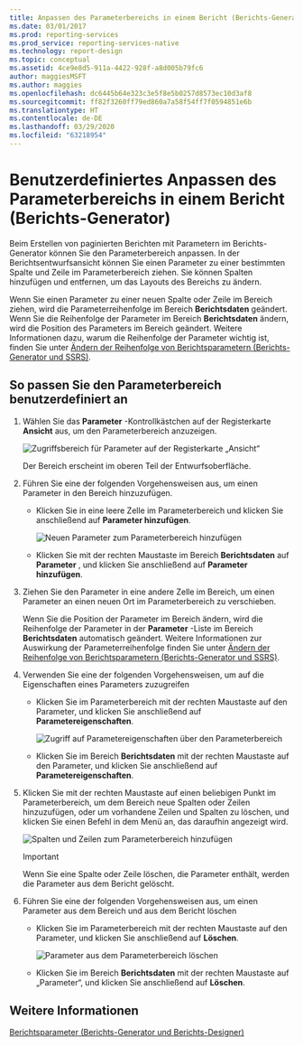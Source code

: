 ```yaml
---
title: Anpassen des Parameterbereichs in einem Bericht (Berichts-Generator) | Microsoft-Dokumentation
ms.date: 03/01/2017
ms.prod: reporting-services
ms.prod_service: reporting-services-native
ms.technology: report-design
ms.topic: conceptual
ms.assetid: 4ce9e8d5-911a-4422-928f-a8d005b79fc6
author: maggiesMSFT
ms.author: maggies
ms.openlocfilehash: dc6445b64e323c3e5f8e5b0257d8573ec10d3af8
ms.sourcegitcommit: ff82f3260ff79ed860a7a58f54ff7f0594851e6b
ms.translationtype: HT
ms.contentlocale: de-DE
ms.lasthandoff: 03/29/2020
ms.locfileid: "63218954"
---
```

# <a name="customize-the-parameters-pane-in-a-report-report-builder"></a>Benutzerdefiniertes Anpassen des Parameterbereichs in einem Bericht (Berichts-Generator)
  Beim Erstellen von paginierten Berichten mit Parametern im Berichts-Generator können Sie den Parameterbereich anpassen. In der Berichtsentwurfsansicht können Sie einen Parameter zu einer bestimmten Spalte und Zeile im Parameterbereich ziehen. Sie können Spalten hinzufügen und entfernen, um das Layouts des Bereichs zu ändern.  
  
 Wenn Sie einen Parameter zu einer neuen Spalte oder Zeile im Bereich ziehen, wird die Parameterreihenfolge im Bereich **Berichtsdaten** geändert. Wenn Sie die Reihenfolge der Parameter im Bereich **Berichtsdaten** ändern, wird die Position des Parameters im Bereich geändert. Weitere Informationen dazu, warum die Reihenfolge der Parameter wichtig ist, finden Sie unter [Ändern der Reihenfolge von Berichtsparametern (Berichts-Generator und SSRS)](../../reporting-services/report-design/change-the-order-of-a-report-parameter-report-builder-and-ssrs.md).  
  
## <a name="to-customize-the-parameters-pane"></a>So passen Sie den Parameterbereich benutzerdefiniert an  
  
1.  Wählen Sie das **Parameter** -Kontrollkästchen auf der Registerkarte **Ansicht** aus, um den Parameterbereich anzuzeigen.  
  
     ![Zugriffsbereich für Parameter auf der Registerkarte „Ansicht“](../../reporting-services/report-design/media/ssrs-customparameter-accessparameterpanedesignmode.png "Zugriffsbereich für Parameter auf der Registerkarte „Ansicht“")  
  
     Der Bereich erscheint im oberen Teil der Entwurfsoberfläche.  
  
2.  Führen Sie eine der folgenden Vorgehensweisen aus, um einen Parameter in den Bereich hinzuzufügen.  
  
    -   Klicken Sie in eine leere Zelle im Parameterbereich und klicken Sie anschließend auf **Parameter hinzufügen**.  
  
         ![Neuen Parameter zum Parameterbereich hinzufügen](../../reporting-services/report-design/media/ssrs-customizeparameter-addnewparameter.png "Neuen Parameter zum Parameterbereich hinzufügen")  
  
    -   Klicken Sie mit der rechten Maustaste im Bereich **Berichtsdaten** auf **Parameter** , und klicken Sie anschließend auf **Parameter hinzufügen**.  
  
3.  Ziehen Sie den Parameter in eine andere Zelle im Bereich, um einen Parameter an einen neuen Ort im Parameterbereich zu verschieben.  
  
     Wenn Sie die Position der Parameter im Bereich ändern, wird die Reihenfolge der Parameter in der **Parameter** -Liste im Bereich **Berichtsdaten** automatisch geändert. Weitere Informationen zur Auswirkung der Parameterreihenfolge finden Sie unter [Ändern der Reihenfolge von Berichtsparametern (Berichts-Generator und SSRS)](../../reporting-services/report-design/change-the-order-of-a-report-parameter-report-builder-and-ssrs.md).  
  
4.  Verwenden Sie eine der folgenden Vorgehensweisen, um auf die Eigenschaften eines Parameters zuzugreifen  
  
    -   Klicken Sie im Parameterbereich mit der rechten Maustaste auf den Parameter, und klicken Sie anschließend auf **Parametereigenschaften**.  
  
         ![Zugriff auf Parametereigenschaften über den Parameterbereich](../../reporting-services/report-design/media/ssrs-customizeparameter-accessparameterproperties-composite.png "Zugriff auf Parametereigenschaften über den Parameterbereich")  
  
    -   Klicken Sie im Bereich **Berichtsdaten** mit der rechten Maustaste auf den Parameter, und klicken Sie anschließend auf **Parametereigenschaften**.  
  
5.  Klicken Sie mit der rechten Maustaste auf einen beliebigen Punkt im Parameterbereich, um dem Bereich neue Spalten oder Zeilen hinzuzufügen, oder um vorhandene Zeilen und Spalten zu löschen, und klicken Sie einen Befehl in dem Menü an, das daraufhin angezeigt wird.  
  
     ![Spalten und Zeilen zum Parameterbereich hinzufügen](../../reporting-services/report-design/media/ssrs-customparameter-addcolumnsrows.png "Spalten und Zeilen zum Parameterbereich hinzufügen")  
  
    > [!IMPORTANT]  
    >  Wenn Sie eine Spalte oder Zeile löschen, die Parameter enthält, werden die Parameter aus dem Bericht gelöscht.  
  
6.  Führen Sie eine der folgenden Vorgehensweisen aus, um einen Parameter aus dem Bereich und aus dem Bericht löschen  
  
    -   Klicken Sie im Parameterbereich mit der rechten Maustaste auf den Parameter, und klicken Sie anschließend auf  **Löschen**.  
  
         ![Parameter aus dem Parameterbereich löschen](../../reporting-services/report-design/media/ssrs-customparameter-deleteparameter.png "Parameter aus dem Parameterbereich löschen")  
  
    -   Klicken Sie im Bereich **Berichtsdaten** mit der rechten Maustaste auf „Parameter“, und klicken Sie anschließend auf **Löschen**.  
  
## <a name="see-also"></a>Weitere Informationen  
 [Berichtsparameter &#40;Berichts-Generator und Berichts-Designer&#41;](../../reporting-services/report-design/report-parameters-report-builder-and-report-designer.md)  
  
  
